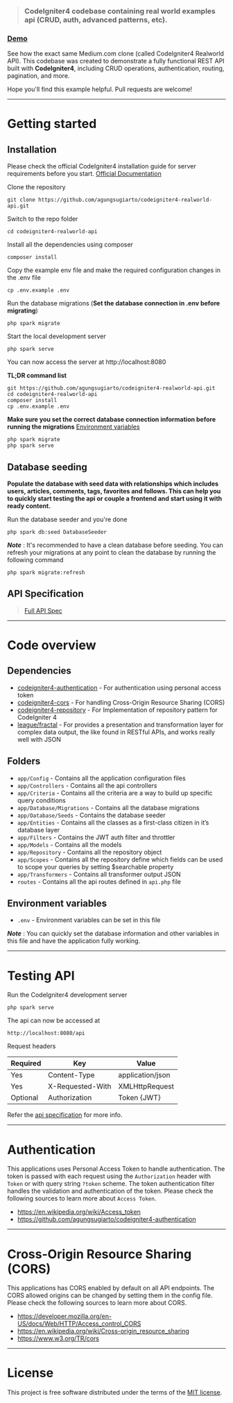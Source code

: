 > ### CodeIgniter4 codebase containing real world examples api (CRUD, auth, advanced patterns, etc).

### [Demo](http://codeigniter4-realworld-api.herokuapp.com/)
See how the exact same Medium.com clone (called CodeIgniter4 Realworld API).  This codebase was created to demonstrate a fully functional REST API built with **CodeIgniter4**, including CRUD operations, authentication, routing, pagination, and more.

Hope you'll find this example helpful. Pull requests are welcome!

----------

# Getting started

## Installation

Please check the official CodeIgniter4 installation guide for server requirements before you start. [Official Documentation](https://codeigniter4.github.io/userguide/installation/index.html)


Clone the repository

    git clone https://github.com/agungsugiarto/codeigniter4-realworld-api.git

Switch to the repo folder

    cd codeigniter4-realworld-api

Install all the dependencies using composer

    composer install

Copy the example env file and make the required configuration changes in the .env file

    cp .env.example .env

Run the database migrations (**Set the database connection in .env before migrating**)

    php spark migrate

Start the local development server

    php spark serve

You can now access the server at http://localhost:8080

**TL;DR command list**

    git https://github.com/agungsugiarto/codeigniter4-realworld-api.git
    cd codeigniter4-realworld-api
    composer install
    cp .env.example .env
    
**Make sure you set the correct database connection information before running the migrations** [Environment variables](#environment-variables)

    php spark migrate
    php spark serve

## Database seeding

**Populate the database with seed data with relationships which includes users, articles, comments, tags, favorites and follows. This can help you to quickly start testing the api or couple a frontend and start using it with ready content.**

Run the database seeder and you're done

    php spark db:seed DatabaseSeeder

***Note*** : It's recommended to have a clean database before seeding. You can refresh your migrations at any point to clean the database by running the following command

    php spark migrate:refresh

## API Specification

> [Full API Spec](https://documenter.getpostman.com/view/1062493/TVYKYvnz)

----------

# Code overview

## Dependencies

- [codeigniter4-authentication](https://github.com/agungsugiarto/codeigniter4-authentication) - For authentication using personal access token
- [codeigniter4-cors](https://github.com/agungsugiarto/codeigniter4-cors) - For handling Cross-Origin Resource Sharing (CORS)
- [codeigniter4-repository](https://github.com/agungsugiarto/codeigniter4-repository) - For Implementation of repository pattern for CodeIgniter 4
- [league/fractal](https://github.com/thephpleague/fractal) - For provides a presentation and transformation layer for complex data output, the like found in RESTful APIs, and works really well with JSON

## Folders

- `app/Config` - Contains all the application configuration files
- `app/Controllers` - Contains all the api controllers
- `app/Criteria` - Contains all the criteria are a way to build up specific query conditions
- `app/Database/Migrations` - Contains all the database migrations
- `app/Database/Seeds` - Contains the database seeder
- `app/Entities` - Contains all the classes as a first-class citizen in it’s database layer
- `app/Filters` - Contains the JWT auth filter and throttler
- `app/Models` - Contains all the models
- `app/Repository` - Contains all the repository object
- `app/Scopes` - Contains all the repository define which fields can be used to scope your queries by setting $searchable property
- `app/Transformers` - Contains all transformer output JSON
- `routes` - Contains all the api routes defined in `api.php` file

## Environment variables

- `.env` - Environment variables can be set in this file

***Note*** : You can quickly set the database information and other variables in this file and have the application fully working.

----------

# Testing API

Run the CodeIgniter4 development server

    php spark serve

The api can now be accessed at

    http://localhost:8080/api

Request headers

| **Required** 	| **Key**              	| **Value**            	|
|----------	|------------------	|------------------	|
| Yes      	| Content-Type     	| application/json 	|
| Yes      	| X-Requested-With 	| XMLHttpRequest   	|
| Optional 	| Authorization    	| Token {JWT}      	|

Refer the [api specification](#api-specification) for more info.

----------
 
# Authentication
 
This applications uses Personal Access Token to handle authentication. The token is passed with each request using the `Authorization` header with `Token` or with query string `?token` scheme. The token authentication filter handles the validation and authentication of the token. Please check the following sources to learn more about `Access Token`.
 
- https://en.wikipedia.org/wiki/Access_token
- https://github.com/agungsugiarto/codeigniter4-authentication

----------

# Cross-Origin Resource Sharing (CORS)
 
This applications has CORS enabled by default on all API endpoints. The CORS allowed origins can be changed by setting them in the config file. Please check the following sources to learn more about CORS.
 
- https://developer.mozilla.org/en-US/docs/Web/HTTP/Access_control_CORS
- https://en.wikipedia.org/wiki/Cross-origin_resource_sharing
- https://www.w3.org/TR/cors

----------
# License

This project is free software distributed under the terms of the [MIT license](LICENSE.md).